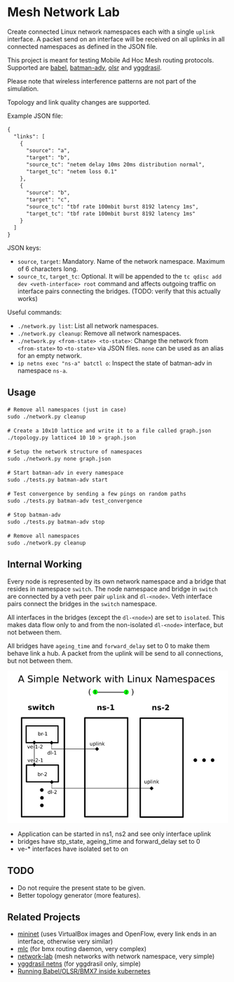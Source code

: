 # Mesh Network Lab

Create connected Linux network namespaces each with a single `uplink` interface.
A packet send on an interface will be received on all uplinks in all connected namespaces as defined in the JSON file.

This project is meant for testing Mobile Ad Hoc Mesh routing protocols. Supported are [babel](https://www.irif.fr/~jch/software/babel/), [batman-adv](https://www.open-mesh.org/projects/open-mesh/wiki), [olsr](https://www.olsr.org) and [yggdrasil](https://github.com/yggdrasil-network).

Please note that wireless interference patterns are not part of the simulation.

Topology and link quality changes are supported.

Example JSON file:
```
{
  "links": [
    {
      "source": "a",
      "target": "b",
      "source_tc": "netem delay 10ms 20ms distribution normal",
      "target_tc": "netem loss 0.1"
    },
    {
      "source": "b",
      "target": "c",
      "source_tc": "tbf rate 100mbit burst 8192 latency 1ms",
      "target_tc": "tbf rate 100mbit burst 8192 latency 1ms"
    }
  ]
}
```

JSON keys:

- `source`, `target`: Mandatory. Name of the network namespace. Maximum of 6 characters long.
- `source_tc`, `target_tc`: Optional. It will be appended to the `tc qdisc add dev <veth-interface> root` command and affects outgoing traffic on interface pairs connecting the bridges. (TODO: verify that this actually works)

Useful commands:

- `./network.py list`: List all network namespaces.
- `./network.py cleanup`: Remove all network namespaces.
- `./network.py <from-state> <to-state>`: Change the network from `<from-state>` to `<to-state>` via JSON files. `none` can be used as an alias for an empty network.
- `ip netns exec "ns-a" batctl o`: Inspect the state of batman-adv in namespace `ns-a`.

## Usage

```
# Remove all namespaces (just in case)
sudo ./network.py cleanup

# Create a 10x10 lattice and write it to a file called graph.json
./topology.py lattice4 10 10 > graph.json

# Setup the network structure of namespaces
sudo ./network.py none graph.json

# Start batman-adv in every namespace
sudo ./tests.py batman-adv start

# Test convergence by sending a few pings on random paths
sudo ./tests.py batman-adv test_convergence

# Stop batman-adv
sudo ./tests.py batman-adv stop

# Remove all namespaces
sudo ./network.py cleanup
```

## Internal Working

Every node is represented by its own network namespace and a bridge that resides in namespace `switch`. The node namespace and bridge in `switch` are connected by a veth peer pair `uplink` and `dl-<node>`. Veth interface pairs connect the bridges in the `switch` namespace.

All interfaces in the bridges (except the `dl-<node>`) are set to `isolated`. This makes data flow only to and from the non-isolated `dl-<node>` interface, but not between them.

All bridges have `ageing_time` and `forward_delay` set to 0 to make them behave link a hub. A packet from the uplink will be send to all connections, but not between them.

![Visual Example](network_mapping.png)

- Application can be started in ns1, ns2 and see only interface uplink
- bridges have stp_state, ageing_time and forward_delay set to 0
- ve-* interfaces have isolated set to on

## TODO

- Do not require the present state to be given.
- Better topology generator (more features).

## Related Projects

- [mininet](http://mininet.org/) (uses VirtualBox images and OpenFlow, every link ends in an interface, otherwise very similar)
- [mlc](https://github.com/axn/mlc) (for bmx routing daemon, very complex)
- [network-lab](https://github.com/sudomesh/network-lab) (mesh networks with network namespace, very simple)
- [yggdrasil netns](https://github.com/yggdrasil-network/yggdrasil-go/blob/master/misc/run-schannel-netns) (for yggdrasil only, simple)
- [Running Babel/OLSR/BMX7 inside kubernetes](https://media.freifunk.net/v/multipathtcp-with-un-meshed-networks-and-running-babel-olsr-bmx7-inside-kubernetes-and-containers)
